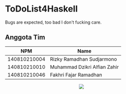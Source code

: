# ToDoList4Haskell   
Bugs are expected, too bad I don't fucking care.

## Anggota Tim
| NPM          | Name                         |
| ------------ | ---------------------------- |
| 140810210004 | Rizky Ramadhan Sudjarmono    |
| 140810210010 | Muhammad Dzikri Alfian Zahir |
| 140810210046 | Fakhri Fajar Ramadhan        |  
  
<p align="center">
  <img src="https://i.ibb.co/1KF58q9/PROYEKA.png">
</p>
